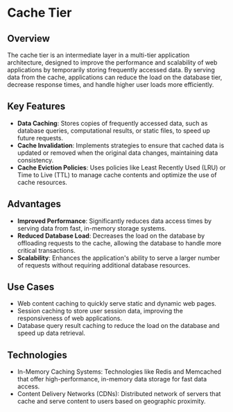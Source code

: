 # Cache Tier

## Overview

The cache tier is an intermediate layer in a multi-tier application architecture, designed to improve the performance and scalability of web applications by temporarily storing frequently accessed data. By serving data from the cache, applications can reduce the load on the database tier, decrease response times, and handle higher user loads more efficiently.

## Key Features

- **Data Caching**: Stores copies of frequently accessed data, such as database queries, computational results, or static files, to speed up future requests.
- **Cache Invalidation**: Implements strategies to ensure that cached data is updated or removed when the original data changes, maintaining data consistency.
- **Cache Eviction Policies**: Uses policies like Least Recently Used (LRU) or Time to Live (TTL) to manage cache contents and optimize the use of cache resources.

## Advantages

- **Improved Performance**: Significantly reduces data access times by serving data from fast, in-memory storage systems.
- **Reduced Database Load**: Decreases the load on the database by offloading requests to the cache, allowing the database to handle more critical transactions.
- **Scalability**: Enhances the application's ability to serve a larger number of requests without requiring additional database resources.

## Use Cases

- Web content caching to quickly serve static and dynamic web pages.
- Session caching to store user session data, improving the responsiveness of web applications.
- Database query result caching to reduce the load on the database and speed up data retrieval.

## Technologies

- In-Memory Caching Systems: Technologies like Redis and Memcached that offer high-performance, in-memory data storage for fast data access.
- Content Delivery Networks (CDNs): Distributed network of servers that cache and serve content to users based on geographic proximity.
